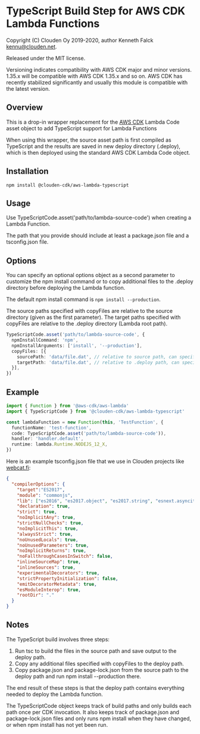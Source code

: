 # TypeScript Build Step for AWS CDK Lambda Functions

Copyright (C) Clouden Oy 2019-2020, author Kenneth Falck <kennu@clouden.net>.

Released under the MIT license.

Versioning indicates compatibility with AWS CDK major and minor versions. 1.35.x will be compatible with
AWS CDK 1.35.x and so on. AWS CDK has recently stabilized significantly and usually this module is compatible
with the latest version.

## Overview

This is a drop-in wrapper replacement for the [AWS CDK](https://github.com/aws/aws-cdk) Lambda Code asset object to add TypeScript support for Lambda Functions

When using this wrapper, the source asset path is first compiled as TypeScript and the results are saved in
new deploy directory (.deploy), which is then deployed using the standard AWS CDK Lambda Code object.

## Installation

    npm install @clouden-cdk/aws-lambda-typescript

## Usage

Use TypeScriptCode.asset('path/to/lambda-source-code') when creating a Lambda Function.

The path that you provide should include at least a package.json file and a tsconfig.json file.

## Options

You can specify an optional options object as a second parameter to customize the npm install
command or to copy additional files to the .deploy directory before deploying the Lambda function.

The default npm install command is `npm install --production`.

The source paths specified with copyFiles are relative to the source directory (given as the first parameter).
The target paths specified with copyFiles are relative to the .deploy directory (Lambda root path).

```typescript
TypeScriptCode.asset('path/to/lambda-source-code', {
  npmInstallCommand: 'npm',
  npmInstallArguments: ['install', '--production'],
  copyFiles: [{
    sourcePath: 'data/file.dat', // relative to source path, can specify a single file only
    targetPath: 'data/file.dat', // relative to .deploy path, can specify a single file only
  }],
})
```

## Example

```typescript
import { Function } from '@aws-cdk/aws-lambda'
import { TypeScriptCode } from '@clouden-cdk/aws-lambda-typescript'

const lambdaFunction = new Function(this, 'TestFunction', {
  functionName: 'test-function',
  code: TypeScriptCode.asset('path/to/lambda-source-code')),
  handler: 'handler.default',
  runtime: lambda.Runtime.NODEJS_12_X,
})
```

Here is an example tsconfig.json file that we use in Clouden projects like [webcat.fi](https://webcat.fi):

```json
{
  "compilerOptions": {
    "target":"ES2017",
    "module": "commonjs",
    "lib": ["es2016", "es2017.object", "es2017.string", "esnext.asynciterable"],
    "declaration": true,
    "strict": true,
    "noImplicitAny": true,
    "strictNullChecks": true,
    "noImplicitThis": true,
    "alwaysStrict": true,
    "noUnusedLocals": true,
    "noUnusedParameters": true,
    "noImplicitReturns": true,
    "noFallthroughCasesInSwitch": false,
    "inlineSourceMap": true,
    "inlineSources": true,
    "experimentalDecorators": true,
    "strictPropertyInitialization": false,
    "emitDecoratorMetadata": true,
    "esModuleInterop": true,
    "rootDir": "."
  }
}
```

## Notes

The TypeScript build involves three steps:

1. Run tsc to build the files in the source path and save output to the deploy path.
2. Copy any additional files specified with copyFiles to the deploy path.
3. Copy package.json and package-lock.json from the source path to the deploy path and run npm install --production there.

The end result of these steps is that the deploy path contains everything needed to deploy the Lambda function.

The TypeScriptCode object keeps track of build paths and only builds each path once per
CDK invocation. It also keeps track of package.json and package-lock.json files and only
runs npm install when they have changed, or when npm install has not yet been run.

